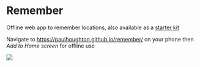 # Remember

Offline web app to remember locations, also available as a [starter kit](https://github.com/paulhoughton/react-pwa/)

Navigate to https://paulhoughton.github.io/remember/ on your phone then _Add to Home screen_ for offline use

![](https://github.com/paulhoughton/remember/blob/gh-pages/example.png)
